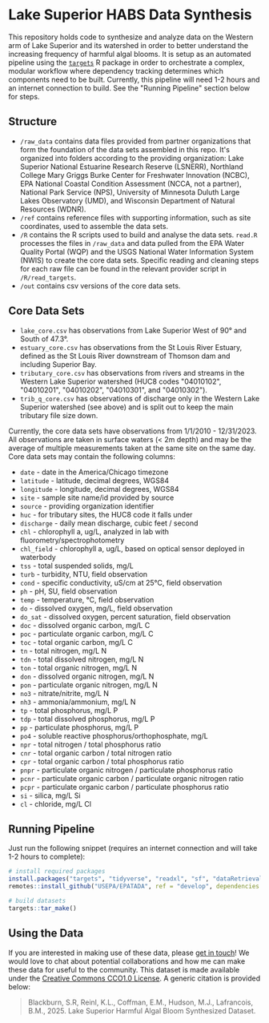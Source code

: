# Lake Superior HABS Data Synthesis

This repository holds code to synthesize and analyze data on the Western arm of Lake Superior and its watershed in order to better understand the increasing frequency of harmful algal blooms. It is setup as an automated pipeline using the [`targets`](https://books.ropensci.org/targets/) R package in order to orchestrate a complex, modular workflow where dependency tracking determines which components need to be built. Currently, this pipeline will need 1-2 hours and an internet connection to build. See the "Running Pipeline" section below for steps.

## Structure

-   `/raw_data` contains data files provided from partner organizations that form the foundation of the data sets assembled in this repo. It's organized into folders according to the providing organization: Lake Superior National Estuarine Research Reserve (LSNERR), Northland College Mary Griggs Burke Center for Freshwater Innovation (NCBC), EPA National Coastal Condition Assessment (NCCA, not a partner), National Park Service (NPS), University of Minnesota Duluth Large Lakes Observatory (UMD), and Wisconsin Department of Natural Resources (WDNR).
-   `/ref` contains reference files with supporting information, such as site coordinates, used to assemble the data sets.
-   `/R` contains the R scripts used to build and analyse the data sets. `read.R` processes the files in `/raw_data` and data pulled from the EPA Water Quality Portal (WQP) and the USGS National Water Information System (NWIS) to create the core data sets. Specific reading and cleaning steps for each raw file can be found in the relevant provider script in `/R/read_targets`. 
-   `/out` contains csv versions of the core data sets.

## Core Data Sets

-   `lake_core.csv` has observations from Lake Superior West of 90° and South of 47.3°.
-   `estuary_core.csv` has observations from the St Louis River Estuary, defined as the St Louis River downstream of Thomson dam and including Superior Bay.
-   `tributary_core.csv` has observations from rivers and streams in the Western Lake Superior watershed (HUC8 codes "04010102", "04010201", "04010202", "04010301", and "04010302").
-   `trib_q_core.csv` has observations of discharge only in the Western Lake Superior watershed (see above) and is split out to keep the main tributary file size down.

Currently, the core data sets have observations from 1/1/2010 - 12/31/2023. All observations are taken in surface waters (\< 2m depth) and may be the average of multiple measurements taken at the same site on the same day. Core data sets may contain the following columns:

-   `date` - date in the America/Chicago timezone
-   `latitude` - latitude, decimal degrees, WGS84
-   `longitude` - longitude, decimal degrees, WGS84
-   `site` - sample site name/id provided by source
-   `source` - providing organization identifier
-   `huc` - for tributary sites, the HUC8 code it falls under
-   `discharge` - daily mean discharge, cubic feet / second
-   `chl` - chlorophyll a, ug/L, analyzed in lab with fluorometry/spectrophotometry
-   `chl_field` - chlorophyll a, ug/L, based on optical sensor deployed in waterbody
-   `tss` - total suspended solids, mg/L
-   `turb` - turbidity, NTU, field observation
-   `cond` - specific conductivity, uS/cm at 25°C, field observation
-   `ph` - pH, SU, field observation
-   `temp` - temperature, °C, field observation
-   `do` - dissolved oxygen, mg/L, field observation
-   `do_sat` - dissolved oxygen, percent saturation, field observation
-   `doc` - dissolved organic carbon, mg/L C
-   `poc` - particulate organic carbon, mg/L C
-   `toc` - total organic carbon, mg/L C
-   `tn` - total nitrogen, mg/L N
-   `tdn` - total dissolved nitrogen, mg/L N
-   `ton` - total organic nitrogen, mg/L N
-   `don` - dissolved organic nitrogen, mg/L N
-   `pon` - particulate organic nitrogen, mg/L N
-   `no3` - nitrate/nitrite, mg/L N
-   `nh3` - ammonia/ammonium, mg/L N
-   `tp` - total phosphorus, mg/L P
-   `tdp` - total dissolved phosphorus, mg/L P
-   `pp` - particulate phosphorus, mg/L P
-   `po4` - soluble reactive phosphorus/orthophosphate, mg/L
-   `npr` - total nitrogen / total phosphorus ratio
-   `cnr` - total organic carbon / total nitrogen ratio
-   `cpr` - total organic carbon / total phosphorus ratio
-   `pnpr` - particulate organic nitrogen / particulate phosphorus ratio
-   `pcnr` - particulate organic carbon / particulate organic nitrogen ratio
-   `pcpr` - particulate organic carbon / particulate phosphorus ratio
-   `si` - silica, mg/L Si
-   `cl` - chloride, mg/L Cl

## Running Pipeline

Just run the following snippet (requires an internet connection and will take 1-2 hours to complete):

``` r
# install required packages
install.packages("targets", "tidyverse", "readxl", "sf", "dataRetrieval", "remotes")
remotes::install_github("USEPA/EPATADA", ref = "develop", dependencies = TRUE, force = TRUE)

# build datasets
targets::tar_make()
```

## Using the Data

If you are interested in making use of these data, please [get in touch](mailto:srblackburn@wisc.edu)! We would love to chat about potential collaborations and how me can make these data for useful to the community. 
This dataset is made available under the [Creative Commons CCO1.0 License](https://creativecommons.org/publicdomain/zero/1.0/). A generic citation is provided below:

> Blackburn, S.R, Reinl, K.L., Coffman, E.M., Hudson, M.J., Lafrancois, B.M., 2025. Lake Superior Harmful Algal Bloom Synthesized Dataset.

